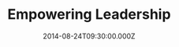 ---
title: "Empowering Leadership"
image: "https://i.imgur.com/MuLYIpM.jpg"
date: "2014-08-24T09:30:00.000Z"
video:
  type: "vimeo"
  id: 104514028
speaker:
  name: "Rob Yanike"
  permalink: "rob-yanike"
series: "the-empty-chair"
---